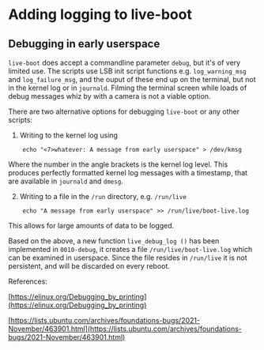 # Adding logging to live-boot

## Debugging in early userspace

`live-boot` does accept a commandline parameter `debug`, but it's of very 
limited use. The scripts use LSB init script functions e.g. 
`log_warning_msg` and `log_failure_msg`, and the ouput of these end up on the 
terminal, but not in the kernel log or in `journald`. Filming the terminal 
screen while loads of debug messages whiz by with a camera is not a viable 
option.

There are two alternative options for debugging `live-boot` or any other 
scripts:

1. Writing to the kernel log using
```
    echo "<7>whatever: A message from early userspace" > /dev/kmsg
```
Where the number in the angle brackets is the kernel log level. This produces 
perfectly formatted kernel log messages with a timestamp, that are available 
in `journald` and `dmesg`.

2. Writing to a file in the `/run` directory, e.g. `/run/live` 
```
    echo "A message from early userspace" >> /run/live/boot-live.log
```
This allows for large amounts of data to be logged.

Based on the above, a new function `live_debug_log ()` has been implemented in 
`0010-debug`, it creates a file `/run/live/boot-live.log` which can be examined 
in userspace. Since the file resides in `/run/live` it is not persistent, and 
will be discarded on every reboot.

References:

[https://elinux.org/Debugging_by_printing](https://elinux.org/Debugging_by_printing)

[https://lists.ubuntu.com/archives/foundations-bugs/2021-November/463901.html](https://lists.ubuntu.com/archives/foundations-bugs/2021-November/463901.html)
